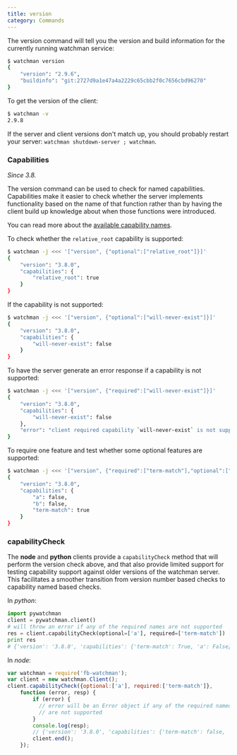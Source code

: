 ```yaml
---
title: version
category: Commands
---
```


The version command will tell you the version and build information for the
currently running watchman service:

```bash
$ watchman version
{
    "version": "2.9.6",
    "buildinfo": "git:2727d9a1e47a4a2229c65cbb2f0c7656cbd96270"
}
```

To get the version of the client:

```bash
$ watchman -v
2.9.8
```

If the server and client versions don't match up, you should probably restart
your server: `watchman shutdown-server ; watchman`.

### Capabilities

_Since 3.8._

The version command can be used to check for named capabilities. Capabilities
make it easier to check whether the server implements functionality based on the
name of that function rather than by having the client build up knowledge about
when those functions were introduced.

You can read more about the
[available capability names](/watchman/docs/capabilities.html).

To check whether the `relative_root` capability is supported:

```bash
$ watchman -j <<< '["version", {"optional":["relative_root"]}]'
{
    "version": "3.8.0",
    "capabilities": {
        "relative_root": true
    }
}
```

If the capability is not supported:

```bash
$ watchman -j <<< '["version", {"optional":["will-never-exist"]}]'
{
    "version": "3.8.0",
    "capabilities": {
        "will-never-exist": false
    }
}
```

To have the server generate an error response if a capability is not supported:

```bash
$ watchman -j <<< '["version", {"required":["will-never-exist"]}]'
{
    "version": "3.8.0",
    "capabilities": {
        "will-never-exist": false
    },
    "error": "client required capability `will-never-exist` is not supported by this server"
}
```

To require one feature and test whether some optional features are supported:

```bash
$ watchman -j <<< '["version", {"required":["term-match"],"optional":["a","b"]}]'
{
    "version": "3.8.0",
    "capabilities": {
        "a": false,
        "b": false,
        "term-match": true
    }
}
```

### capabilityCheck

The **node** and **python** clients provide a `capabilityCheck` method that will
perform the version check above, and that also provide limited support for
testing capability support against older versions of the watchman server. This
facilitates a smoother transition from version number based checks to capability
named based checks.

In _python_:

```python
import pywatchman
client = pywatchman.client()
# will throw an error if any of the required names are not supported
res = client.capabilityCheck(optional=['a'], required=['term-match'])
print res
# {'version': '3.8.0', 'capabilities': {'term-match': True, 'a': False}}
```

In _node_:

```js
var watchman = require('fb-watchman');
var client = new watchman.Client();
client.capabilityCheck({optional:['a'], required:['term-match']},
    function (error, resp) {
        if (error) {
          // error will be an Error object if any of the required named
          // are not supported
        }
        console.log(resp);
        // {'version': '3.8.0', 'capabilities': {'term-match': false, 'a': false}}
        client.end();
    });
```
